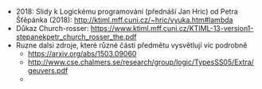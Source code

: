 - 2018: Slidy k Logickému programování (přednáší Jan Hric) od Petra Šťěpánka (2018): http://ktiml.mff.cuni.cz/~hric/vyuka.htm#lambda
- Důkaz Church-rosser: https://www.ktiml.mff.cuni.cz/KTIML-13-version1-stepanekpetr_church_rosser_the.pdf
- Ruzne dalsi zdroje, které různé části předmětu vysvětlují víc podrobně
    - https://arxiv.org/abs/1503.09060
    - http://www.cse.chalmers.se/research/group/logic/TypesSS05/Extra/geuvers.pdf
    - 